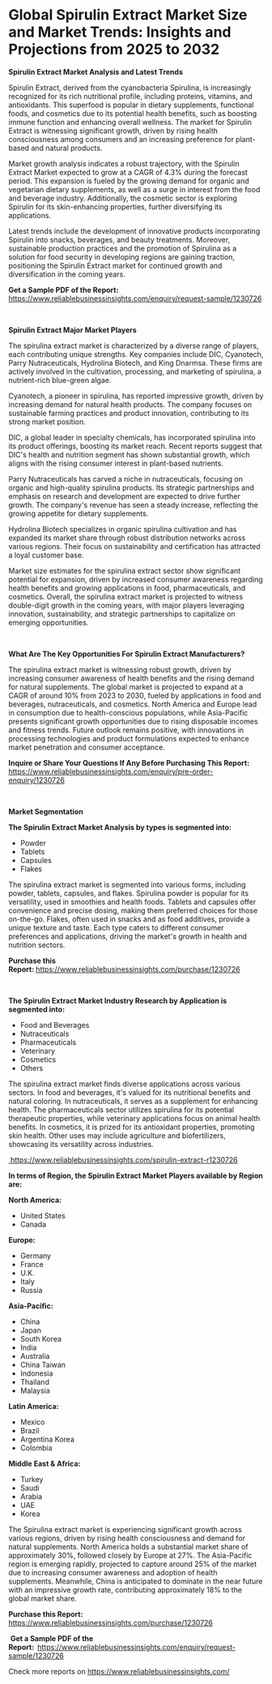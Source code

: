 <p><h1>Global Spirulin Extract Market Size and Market Trends: Insights and Projections from 2025 to 2032</h1></p><p><strong>Spirulin Extract Market Analysis and Latest Trends</strong></p>
<p><p>Spirulin Extract, derived from the cyanobacteria Spirulina, is increasingly recognized for its rich nutritional profile, including proteins, vitamins, and antioxidants. This superfood is popular in dietary supplements, functional foods, and cosmetics due to its potential health benefits, such as boosting immune function and enhancing overall wellness. The market for Spirulin Extract is witnessing significant growth, driven by rising health consciousness among consumers and an increasing preference for plant-based and natural products.</p><p>Market growth analysis indicates a robust trajectory, with the Spirulin Extract Market expected to grow at a CAGR of 4.3% during the forecast period. This expansion is fueled by the growing demand for organic and vegetarian dietary supplements, as well as a surge in interest from the food and beverage industry. Additionally, the cosmetic sector is exploring Spirulin for its skin-enhancing properties, further diversifying its applications. </p><p>Latest trends include the development of innovative products incorporating Spirulin into snacks, beverages, and beauty treatments. Moreover, sustainable production practices and the promotion of Spirulina as a solution for food security in developing regions are gaining traction, positioning the Spirulin Extract market for continued growth and diversification in the coming years.</p></p>
<p><strong>Get a Sample PDF of the Report:&nbsp;</strong> <a href="https://www.reliablebusinessinsights.com/enquiry/request-sample/1230726?utm_campaign=3113&utm_medium=2&utm_source=Github&utm_content=ia&utm_term=03042025&utm_id=spirulin-extract">https://www.reliablebusinessinsights.com/enquiry/request-sample/1230726</a></p>
<p>&nbsp;</p>
<p><strong>Spirulin Extract Major Market Players</strong></p>
<p><p>The spirulina extract market is characterized by a diverse range of players, each contributing unique strengths. Key companies include DIC, Cyanotech, Parry Nutraceuticals, Hydrolina Biotech, and King Dnarmsa. These firms are actively involved in the cultivation, processing, and marketing of spirulina, a nutrient-rich blue-green algae.</p><p>Cyanotech, a pioneer in spirulina, has reported impressive growth, driven by increasing demand for natural health products. The company focuses on sustainable farming practices and product innovation, contributing to its strong market position.</p><p>DIC, a global leader in specialty chemicals, has incorporated spirulina into its product offerings, boosting its market reach. Recent reports suggest that DIC's health and nutrition segment has shown substantial growth, which aligns with the rising consumer interest in plant-based nutrients.</p><p>Parry Nutraceuticals has carved a niche in nutraceuticals, focusing on organic and high-quality spirulina products. Its strategic partnerships and emphasis on research and development are expected to drive further growth. The company's revenue has seen a steady increase, reflecting the growing appetite for dietary supplements.</p><p>Hydrolina Biotech specializes in organic spirulina cultivation and has expanded its market share through robust distribution networks across various regions. Their focus on sustainability and certification has attracted a loyal customer base.</p><p>Market size estimates for the spirulina extract sector show significant potential for expansion, driven by increased consumer awareness regarding health benefits and growing applications in food, pharmaceuticals, and cosmetics. Overall, the spirulina extract market is projected to witness double-digit growth in the coming years, with major players leveraging innovation, sustainability, and strategic partnerships to capitalize on emerging opportunities.</p></p>
<p>&nbsp;</p>
<p><strong>What Are The Key Opportunities For Spirulin Extract Manufacturers?</strong></p>
<p><p>The spirulina extract market is witnessing robust growth, driven by increasing consumer awareness of health benefits and the rising demand for natural supplements. The global market is projected to expand at a CAGR of around 10% from 2023 to 2030, fueled by applications in food and beverages, nutraceuticals, and cosmetics. North America and Europe lead in consumption due to health-conscious populations, while Asia-Pacific presents significant growth opportunities due to rising disposable incomes and fitness trends. Future outlook remains positive, with innovations in processing technologies and product formulations expected to enhance market penetration and consumer acceptance.</p></p>
<p><strong>Inquire or Share Your Questions If Any Before Purchasing This Report:</strong> <a href="https://www.reliablebusinessinsights.com/enquiry/pre-order-enquiry/1230726?utm_campaign=3113&utm_medium=2&utm_source=Github&utm_content=ia&utm_term=03042025&utm_id=spirulin-extract">https://www.reliablebusinessinsights.com/enquiry/pre-order-enquiry/1230726</a></p>
<p>&nbsp;</p>
<p><strong>Market Segmentation</strong></p>
<p><strong>The Spirulin Extract Market Analysis by types is segmented into:</strong></p>
<p><ul><li>Powder</li><li>Tablets</li><li>Capsules</li><li>Flakes</li></ul></p>
<p><p>The spirulina extract market is segmented into various forms, including powder, tablets, capsules, and flakes. Spirulina powder is popular for its versatility, used in smoothies and health foods. Tablets and capsules offer convenience and precise dosing, making them preferred choices for those on-the-go. Flakes, often used in snacks and as food additives, provide a unique texture and taste. Each type caters to different consumer preferences and applications, driving the market's growth in health and nutrition sectors.</p></p>
<p><strong>Purchase this Report:&nbsp;</strong><a href="https://www.reliablebusinessinsights.com/purchase/1230726?utm_campaign=3113&utm_medium=2&utm_source=Github&utm_content=ia&utm_term=03042025&utm_id=spirulin-extract">https://www.reliablebusinessinsights.com/purchase/1230726</a></p>
<p>&nbsp;</p>
<p><strong>The Spirulin Extract Market Industry Research by Application is segmented into:</strong></p>
<p><ul><li>Food and Beverages</li><li>Nutraceuticals</li><li>Pharmaceuticals</li><li>Veterinary</li><li>Cosmetics</li><li>Others</li></ul></p>
<p><p>The spirulina extract market finds diverse applications across various sectors. In food and beverages, it's valued for its nutritional benefits and natural coloring. In nutraceuticals, it serves as a supplement for enhancing health. The pharmaceuticals sector utilizes spirulina for its potential therapeutic properties, while veterinary applications focus on animal health benefits. In cosmetics, it is prized for its antioxidant properties, promoting skin health. Other uses may include agriculture and biofertilizers, showcasing its versatility across industries.</p></p>
<p><a href="https://www.reliablebusinessinsights.com/spirulin-extract-r1230726?utm_campaign=3113&utm_medium=2&utm_source=Github&utm_content=ia&utm_term=03042025&utm_id=spirulin-extract">&nbsp;https://www.reliablebusinessinsights.com/spirulin-extract-r1230726</a></p>
<p><strong>In terms of Region, the Spirulin Extract Market Players available by Region are:</strong></p>
<p>
    <p> <strong> North America: </strong>
        <ul>
            <li>United States</li>
            <li>Canada</li>
        </ul>
        </p> 
    <p> <strong> Europe: </strong>
        <ul>
            <li>Germany</li>
            <li>France</li>
            <li>U.K.</li>
            <li>Italy</li>
            <li>Russia</li>
        </ul>
        </p> 
    <p> <strong> Asia-Pacific: </strong>
        <ul>
            <li>China</li>
            <li>Japan</li>
            <li>South Korea</li>
            <li>India</li>
            <li>Australia</li>
            <li>China Taiwan</li>
            <li>Indonesia</li>
            <li>Thailand</li>
            <li>Malaysia</li>
        </ul>
        </p> 
    <p> <strong> Latin America: </strong>
        <ul>
            <li>Mexico</li>
            <li>Brazil</li>
            <li>Argentina Korea</li>
            <li>Colombia</li>
        </ul>
        </p> 
    <p> <strong> Middle East & Africa: </strong>
        <ul>
            <li>Turkey</li>
            <li>Saudi</li>
            <li>Arabia</li>
            <li>UAE</li>
            <li>Korea</li>
        </ul>
    </p>
    </p>
<p><p>The Spirulina extract market is experiencing significant growth across various regions, driven by rising health consciousness and demand for natural supplements. North America holds a substantial market share of approximately 30%, followed closely by Europe at 27%. The Asia-Pacific region is emerging rapidly, projected to capture around 25% of the market due to increasing consumer awareness and adoption of health supplements. Meanwhile, China is anticipated to dominate in the near future with an impressive growth rate, contributing approximately 18% to the global market share.</p></p>
<p><strong>Purchase this Report: </strong><a href="https://www.reliablebusinessinsights.com/purchase/1230726?utm_campaign=3113&utm_medium=2&utm_source=Github&utm_content=ia&utm_term=03042025&utm_id=spirulin-extract">https://www.reliablebusinessinsights.com/purchase/1230726</a></p>
<p>&nbsp;<strong>Get a Sample PDF of the Report:&nbsp;&nbsp;</strong><a href="https://www.reliablebusinessinsights.com/enquiry/request-sample/1230726?utm_campaign=3113&utm_medium=2&utm_source=Github&utm_content=ia&utm_term=03042025&utm_id=spirulin-extract">https://www.reliablebusinessinsights.com/enquiry/request-sample/1230726</a></p>
<p><strong></strong></p>
<p>Check more reports on <a href="https://www.reliablebusinessinsights.com/?utm_campaign=3113&utm_medium=2&utm_source=Github&utm_content=ia&utm_term=03042025&utm_id=spirulin-extract">https://www.reliablebusinessinsights.com/</a></p>
